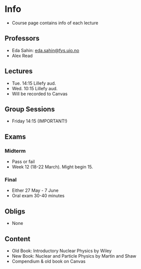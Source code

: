 # Info
- Course page contains info of each lecture

## Professors
- Eda Sahin: eda.sahin@fys.uio.no
- Alex Read
## Lectures
- Tue. 14:15 Lillefy aud.
- Wed. 10:15 Lillefy aud.
- Will be recorded to Canvas

## Group Sessions
- Friday 14:15 (IMPORTANT!)

## Exams
### Midterm
- Pass or fail
- Week 12 (18-22 March). Might begin 15. 

### Final
- Either 27 May - 7 June
- Oral exam 30-40 minutes

## Obligs
- None

## Content
- Old Book: Introductory Nuclear Physics by Wiley
- New Book: Nuclear and Particle Physics by Martin and Shaw
- Compendium & old book on Canvas
